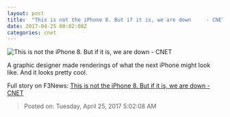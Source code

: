 ```yaml
---
layout: post
title:  "This is not the iPhone 8. But if it is, we are down     - CNET"
date: 2017-04-25 00:02:08Z
categories: cnet
---
```


![This is not the iPhone 8. But if it is, we are down     - CNET](https://cnet2.cbsistatic.com/img/r_LiDREa6aumpEfHRRVvKM0aAyM=/670x503/2017/04/24/54bdbb60-af05-419d-b166-9c9fb3d0990a/screen-shot-2017-04-24-at-12-33-29-pm.jpg)

A graphic designer made renderings of what the next iPhone might look like. And it looks pretty cool.


Full story on F3News: [This is not the iPhone 8. But if it is, we are down     - CNET](http://www.f3nws.com/n/DezPAC)

> Posted on: Tuesday, April 25, 2017 5:02:08 AM
